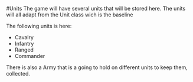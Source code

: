 #Units
The game will have several units that will be stored here.
The units will all adapt from the Unit class wich is the baseline

The following units is here:
-   Cavalry
-   Infantry
-   Ranged
-   Commander

There is also a Army that is a going to hold on different units to keep them, collected.
